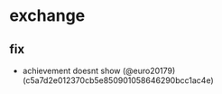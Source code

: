 # exchange

## fix

* achievement doesnt show (@euro20179) (c5a7d2e012370cb5e850901058646290bcc1ac4e)


